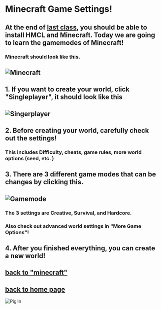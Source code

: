 # Minecraft Game Settings!
## At the end of [last class](https://henrypersonalweb.github/blog/minecraft/installing-minecraft/), you should be able to install HMCL and Minecraft. Today we are going to learn the gamemodes of Minecraft!
### Minecraft should look like this. 
## ![Minecraft](https://henrypersonalweb.github.io/blog/minecraft/gamemodes/minecraft.png)
## 1. If you want to create your world, click "Singleplayer", it should look like this
## ![Singerplayer](https://henrypersonalweb.github.io/blog/minecraft/gamemodes/singleplayer.png)
## 2. Before creating your world, carefully check out the settings!
### This includes Difficulty, cheats, game rules, more world options (seed, etc. )
## 3. There are 3 different game modes that can be changes by clicking this. 
## ![Gamemode](https://henrypersonalweb.github.io/blog/minecraft/settings/gamemode.png)
### The 3 settings are Creative, Survival, and Hardcore.
### Also check out advanced world settings in "More Game Options"!
## 4. After you finished everything, you can create a new world!
## [back to "minecraft"](https://henrypersonalweb.github.io/blog/minecraft/)
## [back to home page](https://henrypersonalweb.github.io/home/)
![Piglin](https://henrypersonalweb.github.io/pictures/piglin.gif)